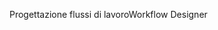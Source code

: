 <span data-ttu-id="571d5-101">Progettazione flussi di lavoro</span><span class="sxs-lookup"><span data-stu-id="571d5-101">Workflow Designer</span></span>